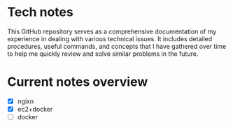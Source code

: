 # Tech notes

This GitHub repository serves as a comprehensive documentation of my experience in dealing with various technical issues. It includes detailed procedures, useful commands, and concepts that I have gathered over time to help me quickly review and solve similar problems in the future.

# Current notes overview

- [x] ngixn
- [x] ec2+docker
- [ ] docker
